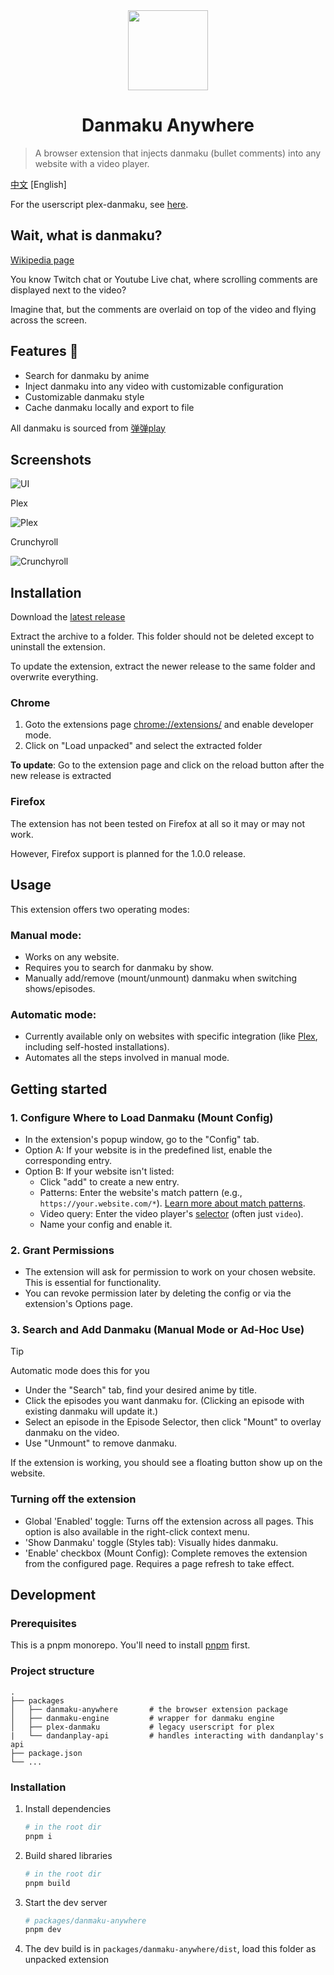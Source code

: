 <div align="center">
  <img width="128" height="128" src="./assets/logo.png">
  <h1>
    Danmaku Anywhere
  </h1>
</div>

> A browser extension that injects danmaku (bullet comments) into any website with a video player.

[中文](./README.md) [English]

For the userscript plex-danmaku, see [here](./packages/plex-danmaku).

## Wait, what is danmaku?

[Wikipedia page](https://en.wikipedia.org/wiki/Danmaku_subtitling)

You know Twitch chat or Youtube Live chat, where scrolling comments are displayed next to the video?

Imagine that, but the comments are overlaid on top of the video and flying across the screen.

## Features 🚧

- Search for danmaku by anime
- Inject danmaku into any video with customizable configuration
- Customizable danmaku style
- Cache danmaku locally and export to file

All danmaku is sourced from [弹弹play](https://www.dandanplay.com/)

## Screenshots

![UI](./assets/ui_tour.gif)

Plex

![Plex](./assets/danmaku_plex.png)

Crunchyroll

![Crunchyroll](./assets/danmaku_crunchyroll.png)

## Installation

Download the [latest release](https://github.com/Mr-Quin/danmaku-anywhere/releases/latest)

Extract the archive to a folder. This folder should not be deleted except to uninstall the extension.

To update the extension, extract the newer release to the same folder and overwrite everything.

### Chrome

1. Goto the extensions page [chrome://extensions/](chrome://extensions/) and enable developer mode.
2. Click on "Load unpacked" and select the extracted folder

**To update**: Go to the extension page and click on the reload button after the new release is extracted

### Firefox

The extension has not been tested on Firefox at all so it may or may not work.

However, Firefox support is planned for the 1.0.0 release.

## Usage

This extension offers two operating modes:

### Manual mode:

- Works on any website.
- Requires you to search for danmaku by show.
- Manually add/remove (mount/unmount) danmaku when switching shows/episodes.

### Automatic mode:

- Currently available only on websites with specific integration (like [Plex](https://www.plex.tv/), including self-hosted installations).
- Automates all the steps involved in manual mode.

## Getting started

### 1. Configure Where to Load Danmaku (Mount Config)

- In the extension's popup window, go to the "Config" tab.
- Option A: If your website is in the predefined list, enable the corresponding entry.
- Option B: If your website isn't listed:
  - Click "add" to create a new entry.
  - Patterns: Enter the website's match pattern (e.g., `https://your.website.com/*`). [Learn more about match patterns](https://developer.mozilla.org/en-US/docs/Mozilla/Add-ons/WebExtensions/Match_patterns).
  - Video query: Enter the video player's [selector](https://developer.mozilla.org/en-US/docs/Web/API/Document/querySelector) (often just `video`).
  - Name your config and enable it.

### 2. Grant Permissions

- The extension will ask for permission to work on your chosen website. This is essential for functionality.
- You can revoke permission later by deleting the config or via the extension's Options page.

### 3. Search and Add Danmaku (Manual Mode or Ad-Hoc Use)

> [!TIP]
> Automatic mode does this for you

- Under the "Search" tab, find your desired anime by title.
- Click the episodes you want danmaku for. (Clicking an episode with existing danmaku will update it.)
- Select an episode in the Episode Selector, then click "Mount" to overlay danmaku on the video.
- Use "Unmount" to remove danmaku.

If the extension is working, you should see a floating button show up on the website.

### Turning off the extension

- Global 'Enabled' toggle: Turns off the extension across all pages. This option is also available in the right-click context menu.
- 'Show Danmaku' toggle (Styles tab): Visually hides danmaku.
- 'Enable' checkbox (Mount Config): Complete removes the extension from the configured page. Requires a page refresh to take effect.

## Development

### Prerequisites

This is a pnpm monorepo. You'll need to install [pnpm](https://pnpm.io/installation) first.

### Project structure

```
.
├── packages
│   ├── danmaku-anywhere       # the browser extension package
│   ├── danmaku-engine         # wrapper for danmaku engine
│   ├── plex-danmaku           # legacy userscript for plex
|   └── dandanplay-api         # handles interacting with dandanplay's api
├── package.json
└── ...
```

### Installation

1. Install dependencies

   ```bash
   # in the root dir
   pnpm i
   ```

2. Build shared libraries

   ```bash
   # in the root dir
   pnpm build
   ```

3. Start the dev server

   ```bash
   # packages/danmaku-anywhere
   pnpm dev
   ```

4. The dev build is in `packages/danmaku-anywhere/dist`, load this folder as unpacked extension
